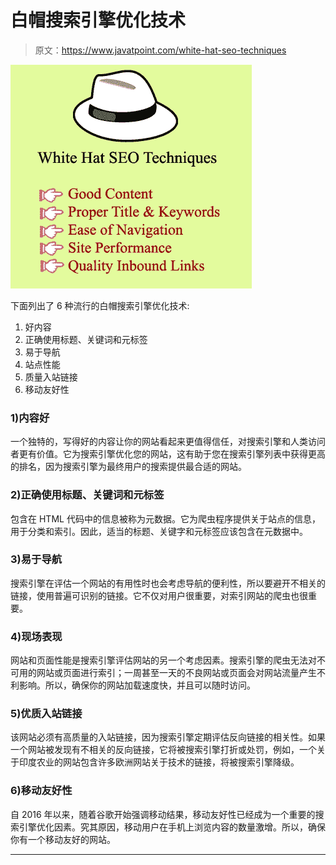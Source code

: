 # 白帽搜索引擎优化技术

> 原文：<https://www.javatpoint.com/white-hat-seo-techniques>

![White Hat SEO Techniques](img/104c46854e0d14845f71931ef1e7fc9d.png)

下面列出了 6 种流行的白帽搜索引擎优化技术:

1.  好内容
2.  正确使用标题、关键词和元标签
3.  易于导航
4.  站点性能
5.  质量入站链接
6.  移动友好性

### 1)内容好

一个独特的，写得好的内容让你的网站看起来更值得信任，对搜索引擎和人类访问者更有价值。它为搜索引擎优化您的网站，这有助于您在搜索引擎列表中获得更高的排名，因为搜索引擎为最终用户的搜索提供最合适的网站。

### 2)正确使用标题、关键词和元标签

包含在 HTML 代码中的信息被称为元数据。它为爬虫程序提供关于站点的信息，用于分类和索引。因此，适当的标题、关键字和元标签应该包含在元数据中。

### 3)易于导航

搜索引擎在评估一个网站的有用性时也会考虑导航的便利性，所以要避开不相关的链接，使用普遍可识别的链接。它不仅对用户很重要，对索引网站的爬虫也很重要。

### 4)现场表现

网站和页面性能是搜索引擎评估网站的另一个考虑因素。搜索引擎的爬虫无法对不可用的网站或页面进行索引；一周甚至一天的不良网站或页面会对网站流量产生不利影响。所以，确保你的网站加载速度快，并且可以随时访问。

### 5)优质入站链接

该网站必须有高质量的入站链接，因为搜索引擎定期评估反向链接的相关性。如果一个网站被发现有不相关的反向链接，它将被搜索引擎打折或处罚，例如，一个关于印度农业的网站包含许多欧洲网站关于技术的链接，将被搜索引擎降级。

### 6)移动友好性

自 2016 年以来，随着谷歌开始强调移动结果，移动友好性已经成为一个重要的搜索引擎优化因素。究其原因，移动用户在手机上浏览内容的数量激增。所以，确保你有一个移动友好的网站。

* * *